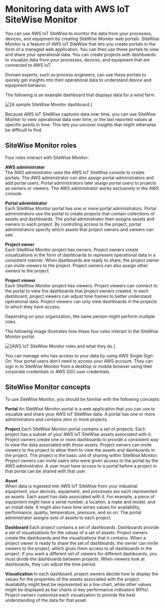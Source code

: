 # Monitoring data with AWS IoT SiteWise Monitor<a name="monitor-data"></a>

You can use AWS IoT SiteWise to monitor the data from your processes, devices, and equipment by creating SiteWise Monitor web portals\. SiteWise Monitor is a feature of AWS IoT SiteWise that lets you create portals in the form of a managed web application\. You can then use these portals to view and share your operational data\. You can create projects with dashboards to visualize data from your processes, devices, and equipment that are connected to AWS IoT\. 

Domain experts, such as process engineers, can use these portals to quickly get insights into their operational data to understand device and equipment behavior\. 

<a name="example-dashboard-para"></a>The following is an example dashboard that displays data for a wind farm\.

<a name="example-dashboard-image"></a>![\[A sample SiteWise Monitor dashboard.\]](http://docs.aws.amazon.com/iot-sitewise/latest/userguide/images/monitor-wind-farm-dashboard-console.png)

Because AWS IoT SiteWise captures data over time, you can use SiteWise Monitor to view operational data over time, or the last reported values at specific points in time\. This lets you uncover insights that might otherwise be difficult to find\.

## SiteWise Monitor roles<a name="monitor-roles"></a>

Four roles interact with SiteWise Monitor:

**AWS administrator**  
The AWS administrator uses the AWS IoT SiteWise console to create portals\. The AWS administrator can also assign portal administrators and add portal users\. Portal administrators later assign portal users to projects as owners or viewers\. The AWS administrator works exclusively in the AWS console\.

**Portal administrator**  
Each SiteWise Monitor portal has one or more portal administrators\. Portal administrators use the portal to create projects that contain collections of assets and dashboards\. The portal administrator then assigns assets and owners to each project\. By controlling access to the project, portal administrators specify which assets that project owners and viewers can see\.

**Project owner**  
Each SiteWise Monitor project has owners\. Project owners create visualizations in the form of dashboards to represent operational data in a consistent manner\. When dashboards are ready to share, the project owner can invite viewers to the project\. Project owners can also assign other owners to the project\.

**Project viewer**  
Each SiteWise Monitor project has viewers\. Project viewers can connect to the portal to view the dashboards that project owners created\. In each dashboard, project viewers can adjust time frames to better understand operational data\. Project viewers can only view dashboards in the projects to which they have access\.

<a name="perform-multiple-roles-para"></a>Depending on your organization, the same person might perform multiple roles\.

The following image illustrates how these four roles interact in the SiteWise Monitor portal\. 

<a name="monitor-roles-diagram"></a>![\[AWS IoT SiteWise Monitor roles and what they do.\]](http://docs.aws.amazon.com/iot-sitewise/latest/userguide/images/monitor-roles.png)

<a name="manage-access-with-sso-para"></a>You can manage who has access to your data by using AWS Single Sign\-On\. Your portal users don't need to access your AWS account\. They can sign in to SiteWise Monitor from a desktop or mobile browser using their corporate credentials or AWS SSO user credentials\.

## SiteWise Monitor concepts<a name="monitor-concepts"></a>

To use SiteWise Monitor, you should be familiar with the following concepts:<a name="monitor-concepts-list"></a>

**Portal**  <a name="monitor-concept-portal"></a>
An SiteWise Monitor portal is a web application that you can use to visualize and share your AWS IoT SiteWise data\. A portal has one or more administrators and contains zero or more projects\.

**Project**  <a name="monitor-concept-project"></a>
Each SiteWise Monitor portal contains a set of projects\. Each project has a subset of your AWS IoT SiteWise assets associated with it\. Project owners create one or more dashboards to provide a consistent way to view the data associated with those assets\. Project owners can invite viewers to the project to allow them to view the assets and dashboards in the project\. The project is the basic unit of sharing within SiteWise Monitor\. Project owners can invite users who were given access to the portal by the AWS administrator\. A user must have access to a portal before a project in that portal can be shared with that user\.

**Asset**  
When data is ingested into AWS IoT SiteWise from your industrial equipment, your devices, equipment, and processes are each represented as assets\. Each asset has data associated with it\. For example, a piece of equipment might have a serial number, a location, a make and model, and an install date\. It might also have time series values for availability, performance, quality, temperature, pressure, and so on\. The portal administrator assigns sets of assets to each project\. 

**Dashboard**  <a name="monitor-concept-dashboard"></a>
Each project contains a set of dashboards\. Dashboards provide a set of visualizations for the values of a set of assets\. Project owners create the dashboards and the visualizations that it contains\. When a project owner is ready to share the set of dashboards, the owner can invite viewers to the project, which gives them access to all dashboards in the project\. If you want a different set of viewers for different dashboards, you must divide the dashboards between projects\. When viewers look at dashboards, they can adjust the time period\.

**Visualization**  <a name="monitor-concept-visualization"></a>
In each dashboard, project owners decide how to display the values for the properties of the assets associated with the project\. Availability might best be represented as a line chart, while other values might be displayed as bar charts or key performance indicators \(KPIs\)\. Project owners customize each visualization to provide the best understanding of the data for that asset\.